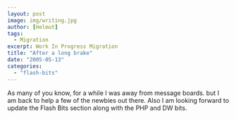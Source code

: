 ```yaml
---
layout: post
image: img/writing.jpg
author: [Helmut]
tags:
  - Migration
excerpt: Work In Progress Migration
title: "After a long brake"
date: "2005-05-13"
categories: 
  - "flash-bits"
---
```


As many of you know, for a while I was away from message boards. but I am back to help a few of the newbies out there. Also I am looking forward to update the Flash Bits section along with the PHP and DW bits.

